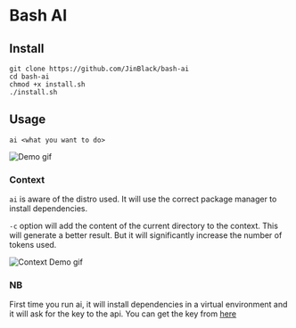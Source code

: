 # Bash AI

## Install
    git clone https://github.com/JinBlack/bash-ai
    cd bash-ai
    chmod +x install.sh
    ./install.sh

## Usage
`ai <what you want to do>`

![Demo gif](https://i.postimg.cc/VNqZh0tV/demo.gif)

### Context
`ai` is aware of the distro used. It will use the correct package manager to install dependencies.

`-c` option will add the content of the current directory to the context. This will generate a better result. But it will significantly increase the number of tokens used.

![Context Demo gif](https://i.postimg.cc/xjd0LFCB/context.gif)


### NB
First time you run ai, it will install dependencies in a virtual environment and it will ask for the key to the api. You can get the key from [here](https://beta.openai.com/account/api-keys)
